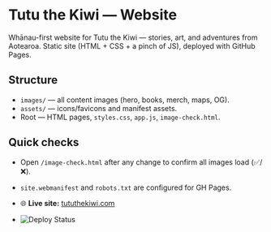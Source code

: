 # Tutu the Kiwi — Website

Whānau-first website for Tutu the Kiwi — stories, art, and adventures from Aotearoa.
Static site (HTML + CSS + a pinch of JS), deployed with GitHub Pages.

## Structure
- `images/` — all content images (hero, books, merch, maps, OG).
- `assets/` — icons/favicons and manifest assets.
- Root — HTML pages, `styles.css`, `app.js`, `image-check.html`.

## Quick checks
- Open `/image-check.html` after any change to confirm all images load (✅/❌).
- `site.webmanifest` and `robots.txt` are configured for GH Pages.

- 🌐 **Live site:** [tututhekiwi.com](https://tututhekiwi.com)

- ![Deploy Status](https://github.com/tututhekiwi/tututhekiwi/actions/workflows/site-check.yml/badge.svg)

